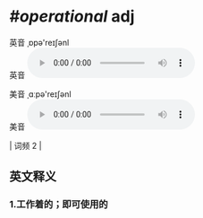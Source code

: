 # ***\#operational*** adj
英音 ˌɒpə'reɪʃənl  
英音
<audio src="./media/operational1.aac" controls="controls"></audio>

美音 ˌɑːpə'reɪʃənl  
美音
<audio src="./media/operational2.aac" controls="controls"></audio>



| 词频 2 |  

英文释义
---
### 1.**工作着的；即可使用的**  



